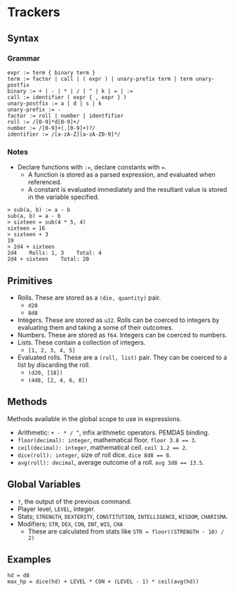 # Trackers

## Syntax

### Grammar

```
expr := term { binary term }
term := factor | call | ( expr ) | unary-prefix term | term unary-postfix 
binary := + | - | * | / | ^ | k | = | :=
call := identifier ( expr { , expr } )
unary-postfix := a | d | s | k
unary-prefix := -
factor := roll | number | identfifier
roll := /[0-9]*d[0-9]+/ 
number := /[0-9]+(.[0-9]+)?/
identifier := /[a-zA-Z][a-zA-Z0-9]*/
```

### Notes

* Declare functions with `:=`, declare constants with `=`.
    * A function is stored as a parsed expression, and evaluated when
        referenced.
    * A constant is evaluated immediately and the resultant value is stored in
        the variable specified.

```
> sub(a, b) := a - b
sub(a, b) = a - b
> sixteen = sub(4 * 5, 4)
sixteen = 16
> sixteen + 3
19
> 2d4 + sixteen
2d4    Rolls: 1, 3    Total: 4
2d4 + sixteen    Total: 20
```

## Primitives
* Rolls. These are stored as a `(die, quantity)` pair.
    * `d20`
    * `8d8`
* Integers. These are stored as `u32`. Rolls can be coerced to integers by
    evaluating them and taking a some of their outcomes.
* Numbers. These are stored as `f64`. Integers can be coerced to numbers.
* Lists. These contain a collection of integers.
    * `[1, 2, 3, 4, 5]`
* Evaluated rolls. These are a `(roll, list)` pair. They can be coerced to a
    list by discarding the roll.
    * `(d20, [18])`
    * `(4d8, [2, 4, 6, 8])`

## Methods
Methods available in the global scope to use in expressions.
* Arithmetic: `+ - * / ^`, infix arithmetic operators. PEMDAS binding.
* `floor(decimal): integer`, mathematical floor. `floor 3.8 == 3`.
* `ceil(decimal): integer`, mathematical ceil. `ceil 1.2 == 2`.
* `dice(roll): integer`, size of roll dice. `dice 8d8 == 8`.
* `avg(roll): decimal`, average outcome of a roll. `avg 3d8 == 13.5`.

## Global Variables
* `?`, the output of the previous command.
* Player level, `LEVEL`, integer.
* Stats; `STRENGTH`, `DEXTERITY`, `CONSTITUTION`, `INTELLIGENCE`, `WISDOM`, `CHARISMA`.
* Modifiers; `STR`, `DEX`, `CON`, `INT`, `WIS`, `CHA`
    * These are calculated from stats like `STR = floor((STRENGTH - 10) / 2)`

## Examples
```
hd = d8
max_hp = dice(hd) + LEVEL * CON + (LEVEL - 1) * ceil(avg(hd))
```
